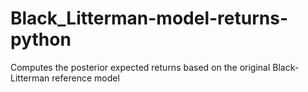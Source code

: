 # Black_Litterman-model-returns-python
Computes the posterior expected returns based on the original Black-Litterman reference model
